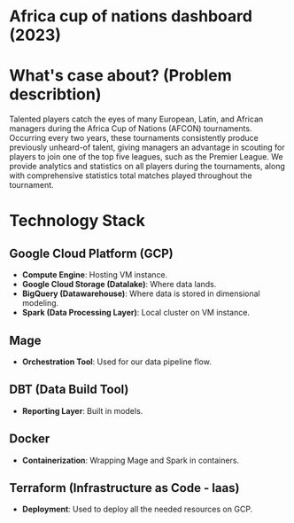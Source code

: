 # Africa cup of nations dashboard (2023)

# What's case about? (Problem describtion)

Talented players catch the eyes of many European, Latin, and African managers    during the Africa Cup of Nations (AFCON) tournaments. Occurring every two years, these tournaments consistently produce previously unheard-of talent, giving managers an advantage in scouting for players to join one of the top five leagues, such as the Premier League. We provide analytics and statistics on all players during the tournaments, along with comprehensive statistics total matches played throughout the tournament.


# Technology Stack

## Google Cloud Platform (GCP)
- **Compute Engine**: Hosting VM instance.
- **Google Cloud Storage (Datalake)**: Where data lands.
- **BigQuery (Datawarehouse)**: Where data is stored in dimensional modeling.
- **Spark (Data Processing Layer)**: Local cluster on VM instance.

## Mage
- **Orchestration Tool**: Used for our data pipeline flow.

## DBT (Data Build Tool)
- **Reporting Layer**: Built in models.

## Docker
- **Containerization**: Wrapping Mage and Spark in containers.

## Terraform (Infrastructure as Code - Iaas)
- **Deployment**: Used to deploy all the needed resources on GCP.